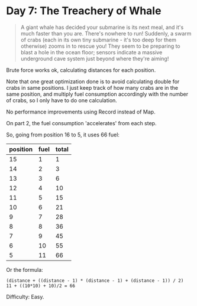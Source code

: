 # Day 7: The Treachery of Whale

> A giant whale has decided your submarine is its next meal, and it's much faster than you are. There's nowhere to run!
> Suddenly, a swarm of crabs (each in its own tiny submarine - it's too deep for them otherwise) zooms in to 
> rescue you! They seem to be preparing to blast a hole in the ocean floor; sensors indicate a massive 
> underground cave system just beyond where they're aiming!

Brute force works ok, calculating distances for each position.

Note that one great optimization done is to avoid calculating double for crabs in same positions. 
I just keep track of how many crabs are in the same position, and multiply fuel consumption accordingly with 
the number of crabs, so I only have to do one calculation.

No performance improvements using Record instead of Map. 

On part 2, the fuel consumption 'accelerates' from each step. 

So, going from position 16 to 5, it uses 66 fuel: 

| position | fuel | total |
|----------|-----|-------|
| 15       | 1   | 1     |
| 14       | 2   | 3     |
| 13       | 3   | 6     |
| 12       | 4   | 10    |
| 11       | 5   | 15    |
| 10       | 6   | 21    |
| 9        | 7   | 28    |
| 8        | 8   | 36    |
| 7        | 9   | 45    |
| 6        | 10  | 55    |
| 5        | 11  | 66    |

Or the formula: 

    (distance + ((distance - 1) * (distance - 1) + (distance - 1)) / 2)
    11 + ((10*10) + 10)/2 = 66

Difficulty: Easy.